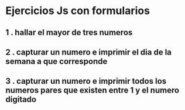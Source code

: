 # Ejercicios Js con formularios 

## 1 . hallar el mayor de tres numeros 

## 2 . capturar un  numero e imprimir el dia de la semana a que corresponde

## 3 . capturar un numero e imprimir todos los numeros pares que existen entre 1 y el numero digitado